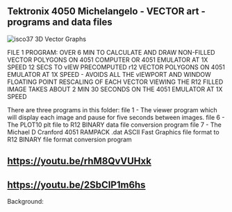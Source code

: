 Tektronix 4050 Michelangelo - VECTOR art - programs and data files
-------------
![isco37 3D Vector Graphs](./isco27-3D_graphs.png)

FILE 1 PROGRAM:
OVER 6 MIN TO CALCULATE AND DRAW NON-FILLED VECTOR POLYGONS ON 4051 COMPUTER OR 4051 EMULATOR AT 1X SPEED
12 SECS TO vIEW PRECOMPUTED r12 VECTOR POLYGONS ON 4051 EMULATOR AT 1X SPEED - AVOIDS ALL THE vIEWPORT AND WINDOW FLOATING POINT RESCALING OF EACH VECTOR
VIEWING THE R12 FILLED IMAGE TAKES ABOUT 2 MIN 30 SECONDS ON THE 4051 EMULATOR AT 1X SPEED


There are three programs in this folder: file 1 - The viewer program which will display each image and pause for five seconds between images. file 6 - The PLOT10 plt file to R12 BINARY data file conversion program file 7 - The Michael D Cranford 4051 RAMPACK .dat ASCII Fast Graphics file format to R12 BINARY file format conversion program


https://youtu.be/rhM8QvVUHxk 
----

https://youtu.be/2SbCIP1m6hs
----
Background:
